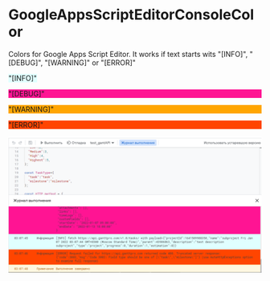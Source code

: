 # GoogleAppsScriptEditorConsoleColor
Colors for Google Apps Script Editor. It works if text starts wits "[INFO]", "[DEBUG]", "[WARNING]" or "[ERROR]"


<span style="background-color: LightCyan">"[INFO]"</span>


<p style="background-color: #FF1493">"[DEBUG]"</p>


<p style="background-color: #FFA500">"[WARNING]"</p>


<p style="background-color: #FF4500">"[ERROR]"</p>


![Screenshot](https://github.com/ProgrammerForeve/GoogleAppsScriptEditorConsoleColor/blob/main/media/Screenshot.png)
